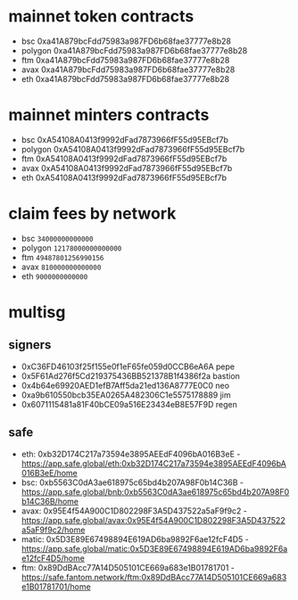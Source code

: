 # mainnet token contracts

- bsc 0xa41A879bcFdd75983a987FD6b68fae37777e8b28
- polygon 0xa41A879bcFdd75983a987FD6b68fae37777e8b28
- ftm 0xa41A879bcFdd75983a987FD6b68fae37777e8b28
- avax 0xa41A879bcFdd75983a987FD6b68fae37777e8b28
- eth 0xa41A879bcFdd75983a987FD6b68fae37777e8b28

# mainnet minters contracts

- bsc 0xA54108A0413f9992dFad7873966fF55d95EBcf7b
- polygon 0xA54108A0413f9992dFad7873966fF55d95EBcf7b
- ftm 0xA54108A0413f9992dFad7873966fF55d95EBcf7b
- avax 0xA54108A0413f9992dFad7873966fF55d95EBcf7b
- eth 0xA54108A0413f9992dFad7873966fF55d95EBcf7b

# claim fees by network
- bsc `34000000000000`
- polygon `12178000000000000`
- ftm `49487801256990156`
- avax `810000000000000`
- eth `9000000000000`


# multisg


## signers

- 0xC36FD46103f25f155e0f1eF65fe059d0CCB6eA6A pepe
- 0x5F61Ad276f5Cd219375436BB521378B1f4386f2a bastion
- 0x4b64e69920AED1efB7Aff5da21ed136A8777E0C0 neo
- 0xa9b610550bcb35EA0265A482306C1e5575178889 jim
- 0x6071115481a81F40bCE09a516E23434eB8E57F9D regen


## safe

- eth: 0xb32D174C217a73594e3895AEEdF4096bA016B3eE - https://app.safe.global/eth:0xb32D174C217a73594e3895AEEdF4096bA016B3eE/home
- bsc: 0xb5563C0dA3ae618975c65bd4b207A98F0b14C36B - https://app.safe.global/bnb:0xb5563C0dA3ae618975c65bd4b207A98F0b14C36B/home
- avax: 0x95E4f54A900C1D802298F3A5D437522a5aF9f9c2 - https://app.safe.global/avax:0x95E4f54A900C1D802298F3A5D437522a5aF9f9c2/home
- matic: 0x5D3E89E67498894E619AD6ba9892F6ae12fcF4D5 - https://app.safe.global/matic:0x5D3E89E67498894E619AD6ba9892F6ae12fcF4D5/home
- ftm: 0x89DdBAcc77A14D505101CE669a683e1B01781701 - https://safe.fantom.network/ftm:0x89DdBAcc77A14D505101CE669a683e1B01781701/home
